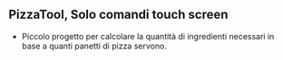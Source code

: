 ## PizzaTool, Solo comandi touch screen
- Piccolo progetto per calcolare la quantità di ingredienti necessari in base a quanti panetti di pizza servono.